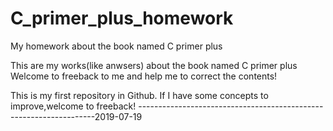 # C_primer_plus_homework
My homework about the book named C primer plus

This are my works(like anwsers) about the book named C primer plus
Welcome to freeback to me and help me to correct the contents!

This is my first repository in Github.
If I have some concepts to improve,welcome to freeback!
-------------------------------------------------------------------2019-07-19

